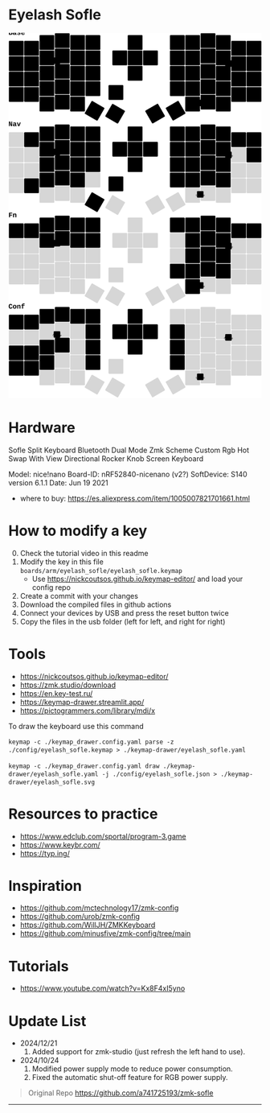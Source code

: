 # Eyelash Sofle

<img src="keymap-drawer/eyelash_sofle.svg" >

# Hardware
Sofle Split Keyboard Bluetooth Dual Mode Zmk Scheme Custom Rgb Hot Swap With View Directional Rocker Knob Screen Keyboard

Model: nice!nano
Board-ID: nRF52840-nicenano (v2?)
SoftDevice: S140 version 6.1.1
Date: Jun 19 2021
- where to buy: https://es.aliexpress.com/item/1005007821701661.html

# How to modify a key
0. Check the tutorial video in this readme
1. Modify the key in this file `boards/arm/eyelash_sofle/eyelash_sofle.keymap`
   - Use https://nickcoutsos.github.io/keymap-editor/ and load your config repo 
2. Create a commit with your changes
3. Download the compiled files in github actions
4. Connect your devices by USB and press the reset button twice
5. Copy the files in the usb folder (left for left, and right for right)

# Tools

- https://nickcoutsos.github.io/keymap-editor/
- https://zmk.studio/download
- https://en.key-test.ru/
- https://keymap-drawer.streamlit.app/
- https://pictogrammers.com/library/mdi/x

To draw the keyboard use this command
```
keymap -c ./keymap_drawer.config.yaml parse -z ./config/eyelash_sofle.keymap > ./keymap-drawer/eyelash_sofle.yaml

keymap -c ./keymap_drawer.config.yaml draw ./keymap-drawer/eyelash_sofle.yaml -j ./config/eyelash_sofle.json > ./keymap-drawer/eyelash_sofle.svg
```

# Resources to practice

- https://www.edclub.com/sportal/program-3.game
- https://www.keybr.com/
- https://typ.ing/

# Inspiration

- https://github.com/mctechnology17/zmk-config
- https://github.com/urob/zmk-config
- https://github.com/WillJH/ZMKKeyboard
- https://github.com/minusfive/zmk-config/tree/main

# Tutorials

- https://www.youtube.com/watch?v=Kx8F4xI5yno

# Update List

- 2024/12/21
  1. Added support for zmk-studio (just refresh the left hand to use).
- 2024/10/24
  1. Modified power supply mode to reduce power consumption.
  2. Fixed the automatic shut-off feature for RGB power supply.

> Original Repo https://github.com/a741725193/zmk-sofle
> 
---